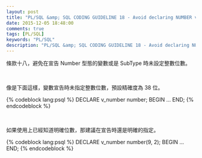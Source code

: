 ```yaml
---
layout: post
title: "PL/SQL &amp; SQL CODING GUIDELINE 18 - Avoid declaring NUMBER variables or subtypes with no precision"
date: 2015-12-05 18:48:00
comments: true
tags: [PL/SQL]
keywords: "PL/SQL"
description: "PL/SQL &amp; SQL CODING GUIDELINE 18 - Avoid declaring NUMBER variables or subtypes with no precision"
---
```


條款十八，避免在宣告 Number 型態的變數或是 SubType 時未設定整數位數。  

<!-- More -->

<br/>


像是下面這樣，變數宣告時未指定整數位數，預設精確度為 38 位。  

{% codeblock lang:psql %}
DECLARE
    v_number number; 
BEGIN 
    ... 
END;
{% endcodeblock %}

<br/>


如果使用上已經知道明確位數，那建議在宣告時還是明確的指定。  

{% codeblock lang:psql %}
DECLARE
    v_number number(9, 2); 
BEGIN 
    ... 
END;
{% endcodeblock %}
